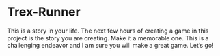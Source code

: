 # Trex-Runner
This is a story in your life. The next few hours of creating a game in this project is the story you are creating. Make it a memorable one.  This is a challenging endeavor and I am sure you will make a great game. Let’s go!
